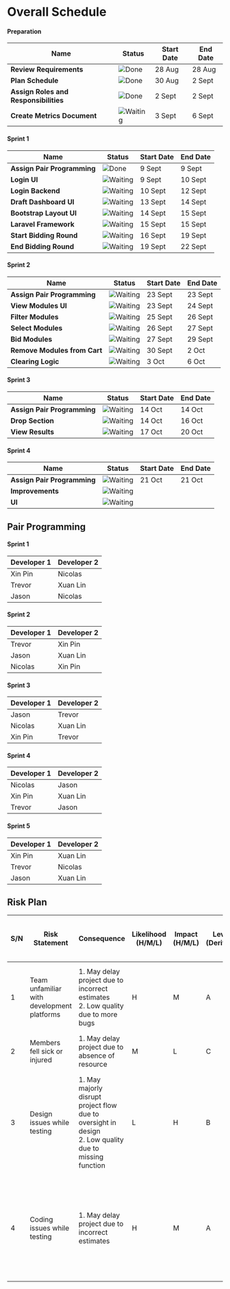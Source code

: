 # Overall Schedule
#### Preparation
| Name                    | Status | Start Date | End Date |
| ----------------------- | ------ | ---------- | -------- |
| **Review Requirements**       |![Done](https://img.shields.io/badge/-Done-green)|   28 Aug   |  28 Aug  |
| **Plan Schedule**             |![Done](https://img.shields.io/badge/-Done-green)|   30 Aug   |  2 Sept  |
| **Assign Roles and Responsibilities**|![Done](https://img.shields.io/badge/-Done-green)|   2 Sept   |  2 Sept  |
| **Create Metrics Document**   |![Waiting](https://img.shields.io/badge/-Waiting-grey)|  3 Sept   | 6 Sept |

#### Sprint 1
| Name                    | Status | Start Date | End Date |
| ----------------------- | ------ | ---------- | -------- |
| **Assign Pair Programming** |![Done](https://img.shields.io/badge/-Done-green)           | 9 Sept     | 9 Sept   |
| **Login UI**            |![Waiting](https://img.shields.io/badge/-Waiting-grey)        | 9 Sept     | 10 Sept  |
| **Login Backend**       |![Waiting](https://img.shields.io/badge/-Waiting-grey)        | 10 Sept    | 12 Sept  |
| **Draft Dashboard UI**  |![Waiting](https://img.shields.io/badge/-Waiting-grey)        | 13 Sept    | 14 Sept  |
| **Bootstrap Layout UI** |![Waiting](https://img.shields.io/badge/-Waiting-grey)        | 14 Sept    | 15 Sept  |
| **Laravel Framework**   |![Waiting](https://img.shields.io/badge/-Waiting-grey)        | 15 Sept    | 15 Sept  |
| **Start Bidding Round** |![Waiting](https://img.shields.io/badge/-Waiting-grey)        | 16 Sept    | 19 Sept  |
| **End Bidding Round**   |![Waiting](https://img.shields.io/badge/-Waiting-grey)        | 19 Sept    | 22 Sept  |

#### Sprint 2
| Name                          | Status | Start Date | End Date |
| ----------------------------- | ------ | ---------- | -------- |
| **Assign Pair Programming**   |![Waiting](https://img.shields.io/badge/-Waiting-grey)        | 23 Sept    | 23 Sept  |
| **View Modules UI**           |![Waiting](https://img.shields.io/badge/-Waiting-grey)        | 23 Sept    | 24 Sept  |
| **Filter Modules**            |![Waiting](https://img.shields.io/badge/-Waiting-grey)        | 25 Sept    | 26 Sept  |
| **Select Modules**            |![Waiting](https://img.shields.io/badge/-Waiting-grey)        | 26 Sept    | 27 Sept  |
| **Bid Modules**               |![Waiting](https://img.shields.io/badge/-Waiting-grey)        | 27 Sept    | 29 Sept  |
| **Remove Modules from  Cart** |![Waiting](https://img.shields.io/badge/-Waiting-grey)        | 30 Sept    | 2 Oct    |
| **Clearing Logic**            |![Waiting](https://img.shields.io/badge/-Waiting-grey)        | 3 Oct      | 6 Oct    |

#### Sprint 3
| Name                          | Status | Start Date | End Date |
| ----------------------------- | ------ | ---------- | -------- |
| **Assign Pair Programming**   |![Waiting](https://img.shields.io/badge/-Waiting-grey)        | 14 Oct    |   14 Oct    |
| **Drop Section**              |![Waiting](https://img.shields.io/badge/-Waiting-grey)        | 14 Oct    |  16 Oct     |
| **View Results**              |![Waiting](https://img.shields.io/badge/-Waiting-grey)        | 17 Oct    |  20 Oct     |

#### Sprint 4
| Name                          | Status | Start Date | End Date |
| ----------------------------- | ------ | ---------- | -------- |
| **Assign Pair Programming**   |![Waiting](https://img.shields.io/badge/-Waiting-grey)        | 21 Oct   |   21 Oct   |
| **Improvements**              |![Waiting](https://img.shields.io/badge/-Waiting-grey)        |            |          |
| **UI**                        |![Waiting](https://img.shields.io/badge/-Waiting-grey)        |            |          |

## Pair Programming
#### Sprint 1
| Developer 1 | Developer 2 |
| ----------- | ----------- |
| Xin Pin     | Nicolas     |
| Trevor      | Xuan Lin    |
| Jason       | Nicolas     |

#### Sprint 2                    
| Developer 1 | Developer 2 |
| ----------- | ----------- |
| Trevor      | Xin Pin     |
| Jason       | Xuan Lin    |
| Nicolas     | Xin Pin     |

#### Sprint 3          
| Developer 1 | Developer 2 |
| ----------- | ----------- |
| Jason       | Trevor      |
| Nicolas     | Xuan Lin    |
| Xin Pin     | Trevor      |

#### Sprint 4 
| Developer 1 | Developer 2 |
| ----------- | ----------- |
| Nicolas     | Jason       |
| Xin Pin     | Xuan Lin    |
| Trevor      | Jason       |

#### Sprint 5    
| Developer 1 | Developer 2 |
| ----------- | ----------- |
| Xin Pin     | Xuan Lin    |
| Trevor      | Nicolas     |
| Jason       | Xuan Lin    |

## Risk Plan
| S/N | Risk Statement | Consequence | Likelihood (H/M/L) | Impact (H/M/L) | Level (Derived) | Mitigation Strategy &/or Contingency Plan |
| - | - | - | - | - | - | - |
| 1 | Team unfamiliar with development platforms | 1. May delay project due to incorrect estimates <br> 2. Low quality due to more bugs | H | M | A | Familiarise within one week by <br> 1. watching videos or <br> 2. trying out the platforms beforehand |
| 2 | Members fell sick or injured | 1. May delay project due to absence of resource | M | L | C | Plan backup resource/s at start of iteration. |
| 3 | Design issues while testing | 1. May majorly disrupt project flow due to oversight in design <br> 2. Low quality due to missing function | L | H | B | Immediately inform designer and implement new design at next iteration. Move to next non dependent task in the iteration. |
| 4 |Coding issues while testing | 1. May delay project due to incorrect estimates  | H | M | A | 1. If next iteration depends on the function, continue on backflow. <br> 2. Else, continue after finishing tasks in next iteration. |
